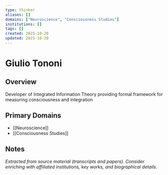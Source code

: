 ```yaml
---
type: thinker
aliases: []
domains: ["Neuroscience", "Consciousness Studies"]
institutions: []
tags: []
created: 2025-10-20
updated: 2025-10-20
---
```


# Giulio Tononi

## Overview

Developer of Integrated Information Theory providing formal framework for measuring consciousness and integration

## Primary Domains

- [[Neuroscience]]
- [[Consciousness Studies]]

## Notes

*Extracted from source material (transcripts and papers). Consider enriching with affiliated institutions, key works, and biographical details.*

